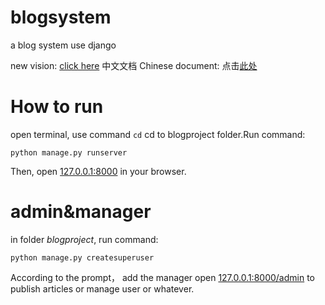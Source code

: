 # blogsystem
a blog system use django

new vision: [click here](http://github.com/icaijy/junyi08.com/)
中文文档 Chinese document: 点击[此处](https://github.com/icaijy/blogsystem/tree/chiness)
# How to run
open terminal, use command ```cd``` cd to blogproject folder.Run command:
```
python manage.py runserver
```
Then, open [127.0.0.1:8000](https://127.0.0.1:8000) in your browser.
# admin&manager
in folder *blogproject*, run command:
```
python manage.py createsuperuser
```
According to the prompt， add the manager
open [127.0.0.1:8000/admin](https://127.0.0.1:8000/admin) to publish articles or manage user or whatever.

